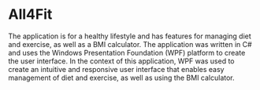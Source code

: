 # All4Fit
The application is for a healthy lifestyle and has features for managing diet and exercise, as well as a BMI calculator.
The application was written in C# and uses the Windows Presentation Foundation (WPF) platform to create the user interface. In the context of this application, WPF was used to create an intuitive and responsive user interface that enables easy management of diet and exercise, as well as using the BMI calculator.
